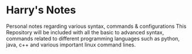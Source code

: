 # Harry's Notes
Personal notes regarding various syntax, commands &amp; configurations
This Repository will be included with all the basic to advanced syntax, commands related to different programming languages such as python, java, c++ and various important linux command lines.
